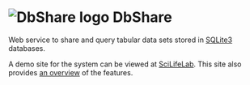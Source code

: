 # ![DbShare logo](https://github.com/pekrau/DbShare/raw/master/dbshare/static/logo32.png) DbShare

Web service to share and query tabular data sets stored in
[SQLite3](https://www.sqlite.org/) databases.

A demo site for the system can be viewed at
[SciLifeLab](https://dbshare.scilifelab.se/). This site also provides
[an overview](https://dbshare.scilifelab.se/about/doc/overview) of the
features.
